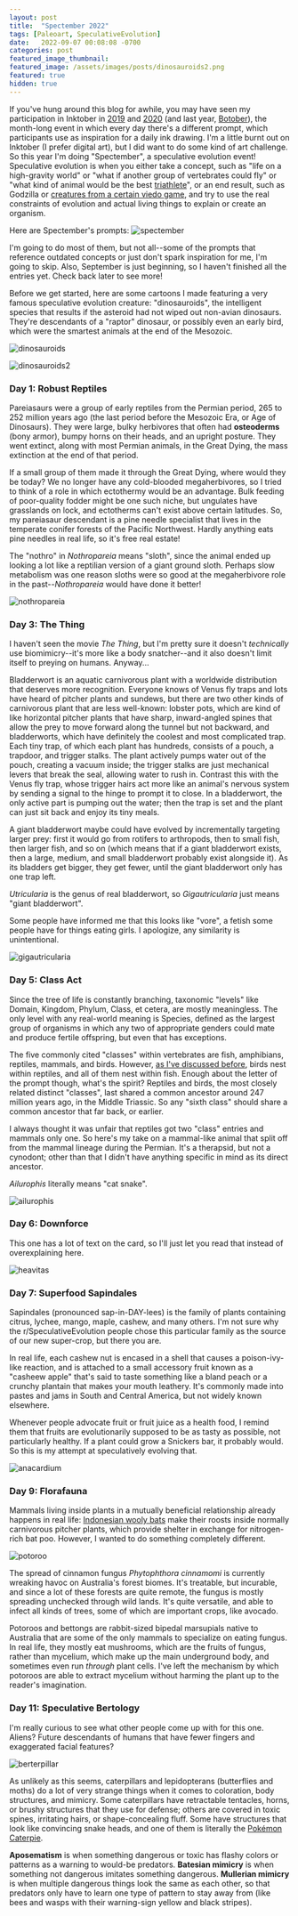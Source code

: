```yaml
---
layout: post
title:  "Spectember 2022"
tags: [Paleoart, SpeculativeEvolution]
date:   2022-09-07 00:08:08 -0700
categories: post
featured_image_thumbnail:
featured_image: /assets/images/posts/dinosauroids2.png
featured: true
hidden: true
---
```


If you've hung around this blog for awhile, you may have seen my participation in Inktober in [2019](https://obscuredinosaurfacts.com/blog/post/2019/10/01/inktober.html) and [2020](https://obscuredinosaurfacts.com/blog/post/2020/09/30/inktober-2.html) (and last year, [Botober](https://obscuredinosaurfacts.com/blog/post/2021/10/20/botober.html)), the month-long event in which every day there's a different prompt, which participants use as inspiration for a daily ink drawing. I'm a little burnt out on Inktober (I prefer digital art), but I did want to do some kind of art challenge. So this year I'm doing "Spectember", a speculative evolution event! Speculative evolution is when you either take a concept, such as "life on a high-gravity world" or "what if another group of vertebrates could fly" or "what kind of animal would be the best [triathlete](https://obscuredinosaurfacts.com/blog/post/2019/11/13/triathlon.html)", or an end result, such as Godzilla or [creatures from a certain viedo game](https://obscuredinosaurfacts.com/blog/post/2019/09/08/spec-evo-mh.html), and try to use the real constraints of evolution and actual living things to explain or create an organism.

Here are Spectember's prompts:
![spectember](/assets/images/posts/spectember2022.png)

I'm going to do most of them, but not all--some of the prompts that reference outdated concepts or just don't spark inspiration for me, I'm going to skip. Also, September is just beginning, so I haven't finished all the entries yet. Check back later to see more!

Before we get started, here are some cartoons I made featuring a very famous speculative evolution creature: "dinosauroids", the intelligent species that results if the asteroid had not wiped out non-avian dinosaurs. They're descendants of a "raptor" dinosaur, or possibly even an early bird, which were the smartest animals at the end of the Mesozoic.

![dinosauroids](/assets/images/posts/dinosauroids.png)

![dinosauroids2](/assets/images/posts/dinosauroids2.png)

### Day 1: Robust Reptiles

Pareiasaurs were a group of early reptiles from the Permian period, 265 to 252 million years ago (the last period before the Mesozoic Era, or Age of Dinosaurs). They were large, bulky herbivores that often had **osteoderms** (bony armor), bumpy horns on their heads, and an upright posture. They went extinct, along with most Permian animals, in the Great Dying, the mass extinction at the end of that period.

If a small group of them made it through the Great Dying, where would they be today? We no longer have any cold-blooded megaherbivores, so I tried to think of a role in which ectothermy would be an advantage. Bulk feeding of poor-quality fodder might be one such niche, but ungulates have grasslands on lock, and ectotherms can't exist above certain latitudes. So, my pareiasaur descendant is a pine needle specialist that lives in the temperate conifer forests of the Pacific Northwest. Hardly anything eats pine needles in real life, so it's free real estate!

The "nothro" in *Nothropareia* means "sloth", since the animal ended up looking a lot like a reptilian version of a giant ground sloth. Perhaps slow metabolism was one reason sloths were so good at the megaherbivore role in the past--*Nothropareia* would have done it better!

![nothropareia](/assets/images/posts/nothropareia.png)

### Day 3: The Thing

I haven't seen the movie *The Thing*, but I'm pretty sure it doesn't *technically* use biomimicry--it's more like a body snatcher--and it also doesn't limit itself to preying on humans. Anyway...

Bladderwort is an aquatic carnivorous plant with a worldwide distribution that deserves more recognition. Everyone knows of Venus fly traps and lots have heard of pitcher plants and sundews, but there are two other kinds of carnivorous plant that are less well-known: lobster pots, which are kind of like horizontal pitcher plants that have sharp, inward-angled spines that allow the prey to move forward along the tunnel but not backward, and bladderworts, which have definitely the coolest and most complicated trap. Each tiny trap, of which each plant has hundreds, consists of a pouch, a trapdoor, and trigger stalks. The plant actively pumps water out of the pouch, creating a vacuum inside; the trigger stalks are just mechanical levers that break the seal, allowing water to rush in. Contrast this with the Venus fly trap, whose trigger hairs act more like an animal's nervous system by sending a signal to the hinge to prompt it to close. In a bladderwort, the only active part is pumping out the water; then the trap is set and the plant can just sit back and enjoy its tiny meals.

A giant bladderwort maybe could have evolved by incrementally targeting larger prey: first it would go from rotifers to arthropods, then to small fish, then larger fish, and so on (which means that if a giant bladderwort exists, then a large, medium, and small bladderwort probably exist alongside it). As its bladders get bigger, they get fewer, until the giant bladderwort only has one trap left.

*Utricularia* is the genus of real bladderwort, so *Gigautricularia* just means "giant bladderwort".

Some people have informed me that this looks like "vore", a fetish some people have for things eating girls. I apologize, any similarity is unintentional.

![gigautricularia](/assets/images/posts/gigautricularia.png)

### Day 5: Class Act

Since the tree of life is constantly branching, taxonomic "levels" like Domain, Kingdom, Phylum, Class, et cetera, are mostly meaningless. The only level with any real-world meaning is Species, defined as the largest group of organisms in which any two of appropriate genders could mate and produce fertile offspring, but even that has exceptions.

The five commonly cited "classes" within vertebrates are fish, amphibians, reptiles, mammals, and birds. However, [as I've discussed before](https://obscuredinosaurfacts.com/blog/post/2019/09/06/i-am-a-fish.html), birds nest within reptiles, and all of them nest within fish.  Enough about the letter of the prompt though, what's the spirit? Reptiles and birds, the most closely related distinct "classes", last shared a common ancestor around 247 million years ago, in the Middle Triassic. So any "sixth class" should share a common ancestor that far back, or earlier.

I always thought it was unfair that reptiles got two "class" entries and mammals only one. So here's my take on a mammal-like animal that split off from the mammal lineage during the Permian. It's a therapsid, but not a cynodont; other than that I didn't have anything specific in mind as its direct ancestor.

*Ailurophis* literally means "cat snake".

![ailurophis](/assets/images/posts/ailurophis.png)

### Day 6: Downforce

This one has a lot of text on the card, so I'll just let you read that instead of overexplaining here.

![heavitas](/assets/images/posts/heavitas.png)

### Day 7: Superfood Sapindales

Sapindales (pronounced sap-in-DAY-lees) is the family of plants containing citrus, lychee, mango, maple, cashew, and many others. I'm not sure why the r/SpeculativeEvolution people chose this particular family as the source of our new super-crop, but there you are.

In real life, each cashew nut is encased in a shell that causes a poison-ivy-like reaction, and is attached to a small accessory fruit known as a "casheew apple" that's said to taste something like a bland peach or a crunchy plantain that makes your mouth leathery. It's commonly made into pastes and jams in South and Central America, but not widely known elsewhere.

Whenever people advocate fruit or fruit juice as a health food, I remind them that fruits are evolutionarily supposed to be as tasty as possible, not particularly healthy. If a plant could grow a Snickers bar, it probably would.  So this is my attempt at speculatively evolving that.

![anacardium](/assets/images/posts/anacardium.png)

### Day 9: Florafauna

Mammals living inside plants in a mutually beneficial relationship already happens in real life: [Indonesian wooly bats](https://commonnaturalist.com/2016/05/13/the-bats-that-live-in-carnivorous-plants/) make their roosts inside normally carnivorous pitcher plants, which provide shelter in exchange for nitrogen-rich bat poo. However, I wanted to do something completely different.

![potoroo](/assets/images/posts/potoroo.png)

The spread of cinnamon fungus *Phytophthora cinnamomi* is currently wreaking havoc on Australia's forest biomes. It's treatable, but incurable, and since a lot of these forests are quite remote, the fungus is mostly spreading unchecked through wild lands. It's quite versatile, and able to infect all kinds of trees, some of which are important crops, like avocado.

Potoroos and bettongs are rabbit-sized bipedal marsupials native to Australia that are some of the only mammals to specialize on eating fungus. In real life, they mostly eat mushrooms, which are the fruits of fungus, rather than mycelium, which make up the main underground body, and sometimes even run *through* plant cells. I've left the mechanism by which potoroos are able to extract mycelium without harming the plant up to the reader's imagination.

### Day 11: Speculative Bertology

I'm really curious to see what other people come up with for this one. Aliens? Future descendants of humans that have fewer fingers and exaggerated facial features?

![berterpillar](/assets/images/posts/berterpillar.png)

As unlikely as this seems, caterpillars and lepidopterans (butterflies and moths) do a lot of very strange things when it comes to coloration, body structures, and mimicry. Some caterpillars have retractable tentacles, horns, or brushy structures that they use for defense; others are covered in toxic spines, irritating hairs, or shape-concealing fluff. Some have structures that look like convincing snake heads, and one of them is literally the [Pokémon](https://archives.bulbagarden.net/wiki/Category:Caterpie) [Caterpie](https://scontent-sjc3-1.xx.fbcdn.net/v/t1.18169-9/14141947_1207716732601609_5858353749821682547_n.jpg?_nc_cat=101&ccb=1-7&_nc_sid=973b4a&_nc_ohc=gPX5WeHn5zYAX8fksfb&_nc_ht=scontent-sjc3-1.xx&oh=00_AT_DBnNy5u3gg3jpcvHMD45cO147kuDcZ8eOb00-f-Y1Cw&oe=633F0ED1).

**Aposematism** is when something dangerous or toxic has flashy colors or patterns as a warning to would-be predators. **Batesian mimicry** is when something not dangerous imitates something dangerous. **Mullerian mimicry** is when multiple dangerous things look the same as each other, so that predators only have to learn one type of pattern to stay away from (like bees and wasps with their warning-sign yellow and black stripes).
